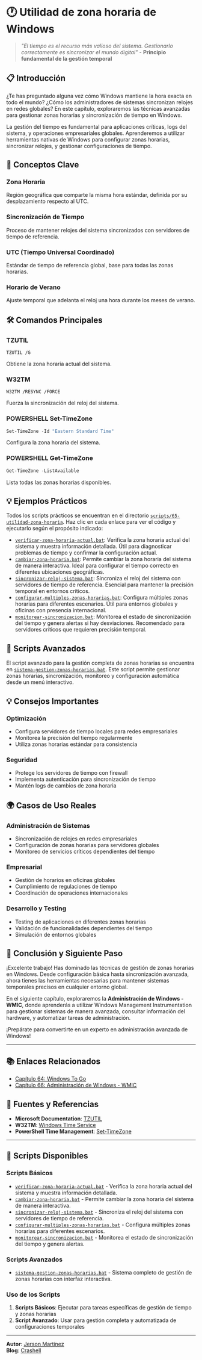 # 🕐 Utilidad de zona horaria de Windows

> *"El tiempo es el recurso más valioso del sistema. Gestionarlo correctamente es sincronizar el mundo digital"* - **Principio fundamental de la gestión temporal**

## 📋 Introducción

¿Te has preguntado alguna vez cómo Windows mantiene la hora exacta en todo el mundo? ¿Cómo los administradores de sistemas sincronizan relojes en redes globales? En este capítulo, exploraremos las técnicas avanzadas para gestionar zonas horarias y sincronización de tiempo en Windows.

La gestión del tiempo es fundamental para aplicaciones críticas, logs del sistema, y operaciones empresariales globales. Aprenderemos a utilizar herramientas nativas de Windows para configurar zonas horarias, sincronizar relojes, y gestionar configuraciones de tiempo.

## 🎯 Conceptos Clave

### **Zona Horaria**
Región geográfica que comparte la misma hora estándar, definida por su desplazamiento respecto al UTC.

### **Sincronización de Tiempo**
Proceso de mantener relojes del sistema sincronizados con servidores de tiempo de referencia.

### **UTC (Tiempo Universal Coordinado)**
Estándar de tiempo de referencia global, base para todas las zonas horarias.

### **Horario de Verano**
Ajuste temporal que adelanta el reloj una hora durante los meses de verano.

## 🛠️ Comandos Principales

### **TZUTIL**
```batch
TZUTIL /G
```
Obtiene la zona horaria actual del sistema.

### **W32TM**
```batch
W32TM /RESYNC /FORCE
```
Fuerza la sincronización del reloj del sistema.

### **POWERSHELL Set-TimeZone**
```powershell
Set-TimeZone -Id "Eastern Standard Time"
```
Configura la zona horaria del sistema.

### **POWERSHELL Get-TimeZone**
```powershell
Get-TimeZone -ListAvailable
```
Lista todas las zonas horarias disponibles.

## 💡 Ejemplos Prácticos

Todos los scripts prácticos se encuentran en el directorio [`scripts/65-utilidad-zona-horaria`](scripts/65-utilidad-zona-horaria). Haz clic en cada enlace para ver el código y ejecutarlo según el propósito indicado:

- [`verificar-zona-horaria-actual.bat`](scripts/65-utilidad-zona-horaria/verificar-zona-horaria-actual.bat): Verifica la zona horaria actual del sistema y muestra información detallada. Útil para diagnosticar problemas de tiempo y confirmar la configuración actual.
- [`cambiar-zona-horaria.bat`](scripts/65-utilidad-zona-horaria/cambiar-zona-horaria.bat): Permite cambiar la zona horaria del sistema de manera interactiva. Ideal para configurar el tiempo correcto en diferentes ubicaciones geográficas.
- [`sincronizar-reloj-sistema.bat`](scripts/65-utilidad-zona-horaria/sincronizar-reloj-sistema.bat): Sincroniza el reloj del sistema con servidores de tiempo de referencia. Esencial para mantener la precisión temporal en entornos críticos.
- [`configurar-multiples-zonas-horarias.bat`](scripts/65-utilidad-zona-horaria/configurar-multiples-zonas-horarias.bat): Configura múltiples zonas horarias para diferentes escenarios. Útil para entornos globales y oficinas con presencia internacional.
- [`monitorear-sincronizacion.bat`](scripts/65-utilidad-zona-horaria/monitorear-sincronizacion.bat): Monitorea el estado de sincronización del tiempo y genera alertas si hay desviaciones. Recomendado para servidores críticos que requieren precisión temporal.

## 🔧 Scripts Avanzados

El script avanzado para la gestión completa de zonas horarias se encuentra en [`sistema-gestion-zonas-horarias.bat`](scripts/65-utilidad-zona-horaria/sistema-gestion-zonas-horarias.bat). Este script permite gestionar zonas horarias, sincronización, monitoreo y configuración automática desde un menú interactivo.

## 💡 Consejos Importantes

### **Optimización**
- Configura servidores de tiempo locales para redes empresariales
- Monitorea la precisión del tiempo regularmente
- Utiliza zonas horarias estándar para consistencia

### **Seguridad**
- Protege los servidores de tiempo con firewall
- Implementa autenticación para sincronización de tiempo
- Mantén logs de cambios de zona horaria




## 🌍 Casos de Uso Reales

### **Administración de Sistemas**
- Sincronización de relojes en redes empresariales
- Configuración de zonas horarias para servidores globales
- Monitoreo de servicios críticos dependientes del tiempo

### **Empresarial**
- Gestión de horarios en oficinas globales
- Cumplimiento de regulaciones de tiempo
- Coordinación de operaciones internacionales

### **Desarrollo y Testing**
- Testing de aplicaciones en diferentes zonas horarias
- Validación de funcionalidades dependientes del tiempo
- Simulación de entornos globales

## 🎯 Conclusión y Siguiente Paso

¡Excelente trabajo! Has dominado las técnicas de gestión de zonas horarias en Windows. Desde configuración básica hasta sincronización avanzada, ahora tienes las herramientas necesarias para mantener sistemas temporales precisos en cualquier entorno global.

En el siguiente capítulo, exploraremos la **Administración de Windows - WMIC**, donde aprenderás a utilizar Windows Management Instrumentation para gestionar sistemas de manera avanzada, consultar información del hardware, y automatizar tareas de administración.

¡Prepárate para convertirte en un experto en administración avanzada de Windows!

---

## 📚 Enlaces Relacionados

- [Capítulo 64: Windows To Go](64.%20Windows%20To%20Go.md)
- [Capítulo 66: Administración de Windows - WMIC](66.%20Administración%20de%20Windows%20-%20WMIC.md)

## 🔗 Fuentes y Referencias

- **Microsoft Documentation**: [TZUTIL](https://docs.microsoft.com/en-us/windows-server/administration/windows-commands/tzutil)
- **W32TM**: [Windows Time Service](https://docs.microsoft.com/en-us/windows-server/networking/windows-time-service/)
- **PowerShell Time Management**: [Set-TimeZone](https://docs.microsoft.com/en-us/powershell/module/microsoft.powershell.management/set-timezone)

---

## 📁 Scripts Disponibles

### Scripts Básicos
- [`verificar-zona-horaria-actual.bat`](scripts/65-utilidad-zona-horaria/verificar-zona-horaria-actual.bat) - Verifica la zona horaria actual del sistema y muestra información detallada.
- [`cambiar-zona-horaria.bat`](scripts/65-utilidad-zona-horaria/cambiar-zona-horaria.bat) - Permite cambiar la zona horaria del sistema de manera interactiva.
- [`sincronizar-reloj-sistema.bat`](scripts/65-utilidad-zona-horaria/sincronizar-reloj-sistema.bat) - Sincroniza el reloj del sistema con servidores de tiempo de referencia.
- [`configurar-multiples-zonas-horarias.bat`](scripts/65-utilidad-zona-horaria/configurar-multiples-zonas-horarias.bat) - Configura múltiples zonas horarias para diferentes escenarios.
- [`monitorear-sincronizacion.bat`](scripts/65-utilidad-zona-horaria/monitorear-sincronizacion.bat) - Monitorea el estado de sincronización del tiempo y genera alertas.

### Scripts Avanzados
- [`sistema-gestion-zonas-horarias.bat`](scripts/65-utilidad-zona-horaria/sistema-gestion-zonas-horarias.bat) - Sistema completo de gestión de zonas horarias con interfaz interactiva.

### Uso de los Scripts
1. **Scripts Básicos**: Ejecutar para tareas específicas de gestión de tiempo y zonas horarias
2. **Script Avanzado**: Usar para gestión completa y automatizada de configuraciones temporales

---

**Autor**: [Jerson Martínez](https://jersonmartinez.com)  
**Blog**: [Crashell](https://crashell.com)